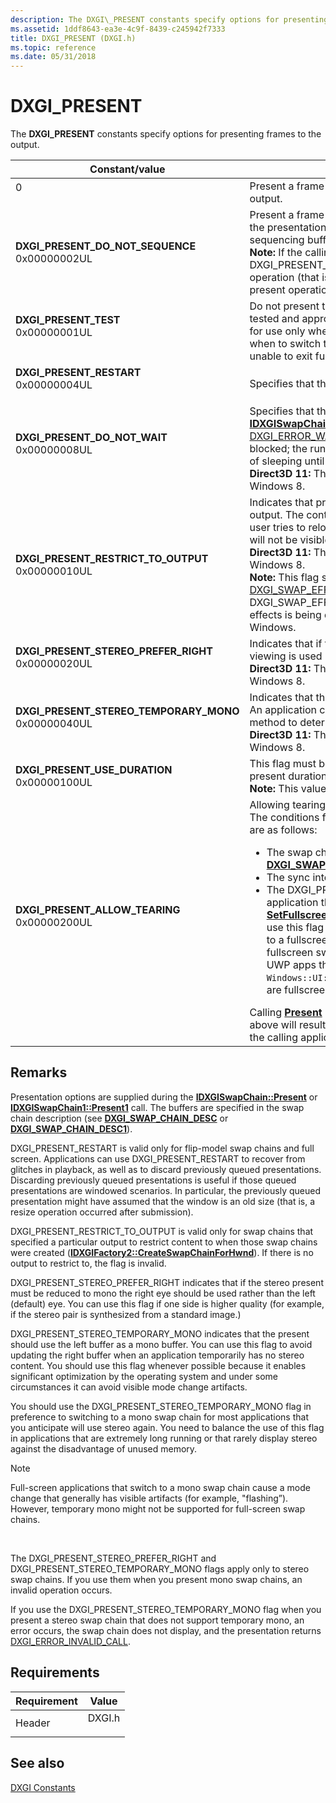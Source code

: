 ```yaml
---
description: The DXGI\_PRESENT constants specify options for presenting frames to the output.
ms.assetid: 1ddf8643-ea3e-4c9f-8439-c245942f7333
title: DXGI_PRESENT (DXGI.h)
ms.topic: reference
ms.date: 05/31/2018
---
```


# DXGI\_PRESENT

The **DXGI\_PRESENT** constants specify options for presenting frames to the output.




| Constant/value | Description | 
|----------------|-------------|
| <span></span><dl><dt><strong></strong></dt><dt>0</dt></dl> | Present a frame from each buffer (starting with the current buffer) to the output.<br /> | 
| **DXGI_PRESENT_DO_NOT_SEQUENCE**<br>0x00000002UL<br> | Present a frame from the current buffer to the output. Use this flag so that the presentation can use vertical-blank synchronization instead of sequencing buffers in the chain in the usual manner.<br> **Note:** If the calling application sets the DXGI_PRESENT_DO_NOT_SEQUENCE constant on the first present operation (that is, when there is no current buffer), the runtime ignores that present operation and does not call the driver.<br> | 
| <span id="DXGI_PRESENT_TEST"></span><span id="dxgi_present_test"></span><dl><dt><strong>DXGI_PRESENT_TEST</strong></dt><dt>0x00000001UL</dt></dl> | Do not present the frame to the output. The status of the swap chain will be tested and appropriate errors returned. DXGI_PRESENT_TEST is intended for use only when switching from the idle state; do not use it to determine when to switch to the idle state because doing so can leave the swap chain unable to exit full-screen mode.<br /> | 
| <span id="DXGI_PRESENT_RESTART"></span><span id="dxgi_present_restart"></span><dl><dt><strong>DXGI_PRESENT_RESTART</strong></dt><dt>0x00000004UL</dt></dl> | Specifies that the runtime will discard outstanding queued presents.<br /> | 
| <span id="DXGI_PRESENT_DO_NOT_WAIT"></span><span id="dxgi_present_do_not_wait"></span><dl><dt><strong>DXGI_PRESENT_DO_NOT_WAIT</strong></dt><dt>0x00000008UL</dt></dl> | Specifies that the runtime will fail the presentation (that is, fail a call to <a href="/windows/desktop/api/DXGI1_2/nf-dxgi1_2-idxgiswapchain1-present1"><strong>IDXGISwapChain1::Present1</strong></a>) with the <a href="dxgi-error.md">DXGI_ERROR_WAS_STILL_DRAWING</a> error code if the calling thread is blocked; the runtime returns DXGI_ERROR_WAS_STILL_DRAWING instead of sleeping until the dependency is resolved.<br /><strong>Direct3D 11:</strong> This enumeration value is supported starting with Windows 8.<br /> | 
| **DXGI_PRESENT_RESTRICT_TO_OUTPUT**<br>0x00000010UL<br> | Indicates that presentation content will be shown only on the particular output. The content will not be visible on other outputs. For example, if the user tries to relocate video content on another output, the video content will not be visible. <br>**Direct3D 11:** This enumeration value is supported starting with Windows 8. <br> **Note:** This flag should only be used with swap effect [DXGI_SWAP_EFFECT_FLIP_SEQUENTIAL](/windows/desktop/api/DXGI/ne-dxgi-dxgi_swap_effect) or DXGI_SWAP_EFFECT_FLIP_DISCARD. The use of this flag with **other** swap effects is being deprecated, and may not work in future versions of Windows.<br> | 
| <span id="DXGI_PRESENT_STEREO_PREFER_RIGHT"></span><span id="dxgi_present_stereo_prefer_right"></span><dl><dt><strong>DXGI_PRESENT_STEREO_PREFER_RIGHT</strong></dt><dt>0x00000020UL</dt></dl> | Indicates that if the stereo present must be reduced to mono, right-eye viewing is used rather than left-eye viewing.<br /><strong>Direct3D 11:</strong> This enumeration value is supported starting with Windows 8.<br /> | 
| <span id="DXGI_PRESENT_STEREO_TEMPORARY_MONO"></span><span id="dxgi_present_stereo_temporary_mono"></span><dl><dt><strong>DXGI_PRESENT_STEREO_TEMPORARY_MONO</strong></dt><dt>0x00000040UL</dt></dl> | Indicates that the presentation should use the left buffer as a mono buffer. An application calls the <a href="/windows/desktop/api/DXGI1_2/nf-dxgi1_2-idxgiswapchain1-istemporarymonosupported"><strong>IDXGISwapChain1::IsTemporaryMonoSupported</strong></a> method to determine whether a swap chain supports "temporary mono".<br /><strong>Direct3D 11:</strong> This enumeration value is supported starting with Windows 8.<br /> | 
| **DXGI_PRESENT_USE_DURATION**<br>0x00000100UL<br> | This flag must be set by media apps that are currently using a custom present duration (custom refresh rate). See [**IDXGISwapChainMedia**](/windows/desktop/api/dxgi1_3/nn-dxgi1_3-idxgiswapchainmedia).<br> **Note:** This value is supported starting in Windows 8.1.<br> | 
| <span id="DXGI_PRESENT_ALLOW_TEARING"></span><span id="dxgi_present_allow_tearing"></span><dl><dt><strong>DXGI_PRESENT_ALLOW_TEARING</strong></dt><dt>0x00000200UL</dt></dl> | Allowing tearing is a requirement of variable refresh rate displays.<br /> The conditions for using DXGI_PRESENT_ALLOW_TEARING during Present are as follows:<br /><ul><li>The swap chain must be created with the <a href="/windows/desktop/api/dxgi/ne-dxgi-dxgi_swap_chain_flag"><strong>DXGI_SWAP_CHAIN_FLAG_ALLOW_TEARING</strong></a> flag.</li><li>The sync interval passed in to <a href="/windows/desktop/api/DXGI/nf-dxgi-idxgiswapchain-present"><strong>Present</strong></a> (or <a href="/windows/desktop/api/DXGI1_2/nf-dxgi1_2-idxgiswapchain1-present1"><strong>Present1</strong></a>) must be 0.</li><li>The DXGI_PRESENT_ALLOW_TEARING flag cannot be used in an application that is currently in full screen exclusive mode (set by calling <a href="/windows/desktop/api/DXGI/nf-dxgi-idxgiswapchain-setfullscreenstate"><strong>SetFullscreenState(TRUE)</strong></a>). It can only be used in windowed mode. To use this flag in full screen Win32 apps, the application should present to a fullscreen borderless window and disable automatic ALT+ENTER fullscreen switching using <a href="/windows/desktop/api/DXGI/nf-dxgi-idxgifactory-makewindowassociation"><strong>IDXGIFactory::MakeWindowAssociation</strong></a>. UWP apps that enter fullscreen mode by calling <code>Windows::UI::ViewManagement::ApplicationView::TryEnterFullscreen()</code> are fullscreen borderless windows and may use the flag.</li></ul>Calling <a href="/windows/desktop/api/DXGI/nf-dxgi-idxgiswapchain-present"><strong>Present</strong></a> (or <a href="/windows/desktop/api/DXGI1_2/nf-dxgi1_2-idxgiswapchain1-present1"><strong>Present1</strong></a>) with this flag and not meeting the conditions above will result in a DXGI_ERROR_INVALID_CALL error being returned to the calling application.<br /> | 




## Remarks

Presentation options are supplied during the [**IDXGISwapChain::Present**](/windows/desktop/api/DXGI/nf-dxgi-idxgiswapchain-present) or [**IDXGISwapChain1::Present1**](/windows/desktop/api/DXGI1_2/nf-dxgi1_2-idxgiswapchain1-present1) call. The buffers are specified in the swap chain description (see [**DXGI\_SWAP\_CHAIN\_DESC**](/windows/desktop/api/DXGI/ns-dxgi-dxgi_swap_chain_desc) or [**DXGI\_SWAP\_CHAIN\_DESC1**](/windows/desktop/api/DXGI1_2/ns-dxgi1_2-dxgi_swap_chain_desc1)).

DXGI\_PRESENT\_RESTART is valid only for flip-model swap chains and full screen. Applications can use DXGI\_PRESENT\_RESTART to recover from glitches in playback, as well as to discard previously queued presentations. Discarding previously queued presentations is useful if those queued presentations are windowed scenarios. In particular, the previously queued presentation might have assumed that the window is an old size (that is, a resize operation occurred after submission).

DXGI\_PRESENT\_RESTRICT\_TO\_OUTPUT is valid only for swap chains that specified a particular output to restrict content to when those swap chains were created ([**IDXGIFactory2::CreateSwapChainForHwnd**](/windows/desktop/api/DXGI1_2/nf-dxgi1_2-idxgifactory2-createswapchainforhwnd)). If there is no output to restrict to, the flag is invalid.

DXGI\_PRESENT\_STEREO\_PREFER\_RIGHT indicates that if the stereo present must be reduced to mono the right eye should be used rather than the left (default) eye. You can use this flag if one side is higher quality (for example, if the stereo pair is synthesized from a standard image.)

DXGI\_PRESENT\_STEREO\_TEMPORARY\_MONO indicates that the present should use the left buffer as a mono buffer. You can use this flag to avoid updating the right buffer when an application temporarily has no stereo content. You should use this flag whenever possible because it enables significant optimization by the operating system and under some circumstances it can avoid visible mode change artifacts.

You should use the DXGI\_PRESENT\_STEREO\_TEMPORARY\_MONO flag in preference to switching to a mono swap chain for most applications that you anticipate will use stereo again. You need to balance the use of this flag in applications that are extremely long running or that rarely display stereo against the disadvantage of unused memory.

> [!Note]  
> Full-screen applications that switch to a mono swap chain cause a mode change that generally has visible artifacts (for example, "flashing”). However, temporary mono might not be supported for full-screen swap chains.

 

The DXGI\_PRESENT\_STEREO\_PREFER\_RIGHT and DXGI\_PRESENT\_STEREO\_TEMPORARY\_MONO flags apply only to stereo swap chains. If you use them when you present mono swap chains, an invalid operation occurs.

If you use the DXGI\_PRESENT\_STEREO\_TEMPORARY\_MONO flag when you present a stereo swap chain that does not support temporary mono, an error occurs, the swap chain does not display, and the presentation returns [DXGI\_ERROR\_INVALID\_CALL](dxgi-error.md).

## Requirements



| Requirement | Value |
|-------------------|-----------------------------------------------------------------------------------|
| Header<br/> | <dl> <dt>DXGI.h</dt> </dl> |



## See also

<dl> <dt>

[DXGI Constants](d3d10-graphics-reference-dxgi-constants.md)
</dt> </dl>

 

 

